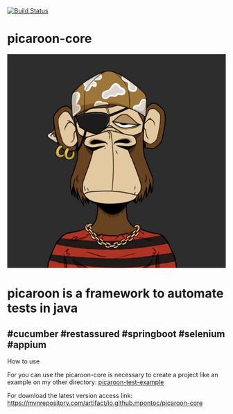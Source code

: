 [![Build Status](https://travis-ci.com/mpontoc/picaroon-core.svg?branch=main)](https://travis-ci.com/mpontoc/picaroon-core)
# picaroon-core
![picaroon image](https://github.com/mpontoc/picaroon-core/blob/main/picaroon_.png)
<h1> picaroon is a framework to automate tests in java </h2>
<h2> #cucumber
#restassured
#springboot
#selenium
#appium </h2>

How to use

For you can use the picaroon-core is necessary to create a project like an example on my other directory:
[picaroon-test-example](https://github.com/mpontoc/picaroon-test-example)

For download the latest version access link:
https://mvnrepository.com/artifact/io.github.mpontoc/picaroon-core

